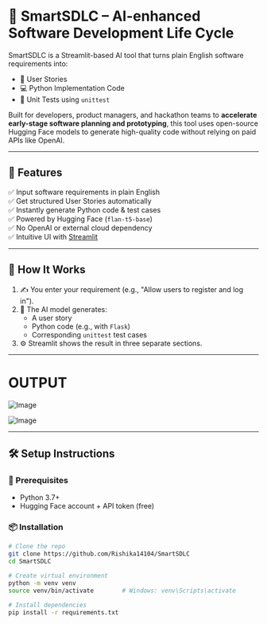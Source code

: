 # 🤖 SmartSDLC – AI-enhanced Software Development Life Cycle

SmartSDLC is a Streamlit-based AI tool that turns plain English software requirements into:
- 📜 User Stories
- 💻 Python Implementation Code
- 🧪 Unit Tests using `unittest`

Built for developers, product managers, and hackathon teams to **accelerate early-stage software planning and prototyping**, this tool uses open-source Hugging Face models to generate high-quality code without relying on paid APIs like OpenAI.

---

## 🚀 Features

✅ Input software requirements in plain English  
✅ Get structured User Stories automatically  
✅ Instantly generate Python code & test cases  
✅ Powered by Hugging Face (`flan-t5-base`)  
✅ No OpenAI or external cloud dependency  
✅ Intuitive UI with [Streamlit](https://streamlit.io)

---

## 🧠 How It Works

1. ✍️ You enter your requirement (e.g., "Allow users to register and log in").
2. 🧠 The AI model generates:
    - A user story
    - Python code (e.g., with `Flask`)
    - Corresponding `unittest` test cases
3. ⚙️ Streamlit shows the result in three separate sections.

---

# OUTPUT

![Image](https://github.com/user-attachments/assets/95de8370-b2f6-41ef-95d3-75b02bd505d5)

![Image](https://github.com/user-attachments/assets/9f9406cd-8e7e-436f-82c1-0c033ebb23ee)

---


## 🛠️ Setup Instructions

### 🔧 Prerequisites
- Python 3.7+
- Hugging Face account + API token (free)

### 📦 Installation

```bash
# Clone the repo
git clone https://github.com/Rishika14104/SmartSDLC
cd SmartSDLC

# Create virtual environment
python -m venv venv
source venv/bin/activate        # Windows: venv\Scripts\activate

# Install dependencies
pip install -r requirements.txt




